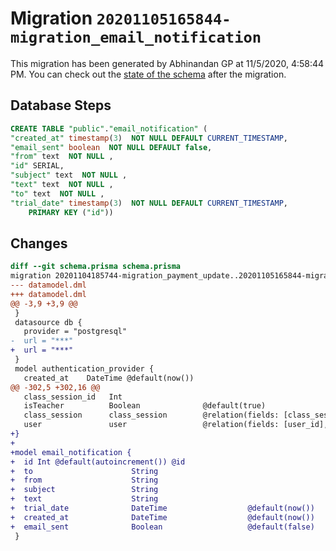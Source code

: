 # Migration `20201105165844-migration_email_notification`

This migration has been generated by Abhinandan GP at 11/5/2020, 4:58:44 PM.
You can check out the [state of the schema](./schema.prisma) after the migration.

## Database Steps

```sql
CREATE TABLE "public"."email_notification" (
"created_at" timestamp(3)  NOT NULL DEFAULT CURRENT_TIMESTAMP,
"email_sent" boolean  NOT NULL DEFAULT false,
"from" text  NOT NULL ,
"id" SERIAL,
"subject" text  NOT NULL ,
"text" text  NOT NULL ,
"to" text  NOT NULL ,
"trial_date" timestamp(3)  NOT NULL DEFAULT CURRENT_TIMESTAMP,
    PRIMARY KEY ("id"))
```

## Changes

```diff
diff --git schema.prisma schema.prisma
migration 20201104185744-migration_payment_update..20201105165844-migration_email_notification
--- datamodel.dml
+++ datamodel.dml
@@ -3,9 +3,9 @@
 }
 datasource db {
   provider = "postgresql"
-  url = "***"
+  url = "***"
 }
 model authentication_provider {
   created_at    DateTime @default(now())
@@ -302,5 +302,16 @@
   class_session_id   Int
   isTeacher          Boolean              @default(true)
   class_session      class_session        @relation(fields: [class_session_id], references: [id])
   user               user                 @relation(fields: [user_id], references: [id])
+}
+
+model email_notification {
+  id Int @default(autoincrement()) @id
+  to                      String
+  from                    String
+  subject                 String
+  text                    String
+  trial_date              DateTime                  @default(now())
+  created_at              DateTime                  @default(now())
+  email_sent              Boolean                   @default(false)
 }
```


